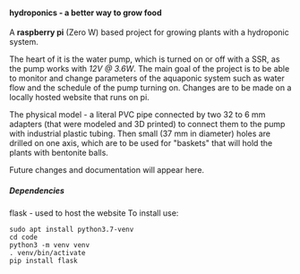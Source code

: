 #### hydroponics - a better way to grow food

A **raspberry pi** (Zero W) based project for growing plants with a hydroponic system.

The heart of it is the water pump, which is turned on or off with a SSR, as the pump works with *12V @ 3.6W*.   The main goal of the project is to be able to monitor and change parameters of the aquaponic system such as water flow and the schedule of the pump turning on. Changes are to be made on a locally hosted website that runs on pi.

The physical model - a literal PVC pipe connected by two 32 to 6 mm adapters (that were modeled and 3D printed) to connect them to the pump with industrial plastic tubing. Then small (37 mm in diameter) holes are drilled on one axis, which are to be used for "baskets" that will hold the plants with bentonite balls.

Future changes and documentation will appear here.

##### Dependencies
flask - used to host the website
To install use:
```
sudo apt install python3.7-venv
cd code
python3 -m venv venv
. venv/bin/activate
pip install flask
```
